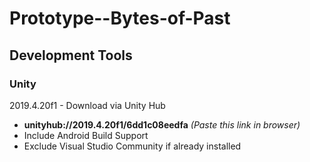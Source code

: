 # Prototype--Bytes-of-Past

## Development Tools

### Unity
2019.4.20f1 - Download via Unity Hub
  - <b>unityhub://2019.4.20f1/6dd1c08eedfa</b> <i>(Paste this link in browser)</i>
  - Include Android Build Support
  - Exclude Visual Studio Community if already installed
